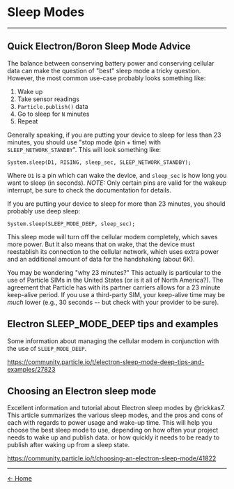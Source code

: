 # Sleep Modes
---

## Quick Electron/Boron Sleep Mode Advice
The balance between conserving battery power and conserving cellular data can
make the question of "best" sleep mode a tricky question. However, the most
common use-case probably looks something like:

1. Wake up
2. Take sensor readings
3. `Particle.publish()` data
4. Go to sleep for `N` minutes
5. Repeat

Generally speaking, if you are putting your device to sleep for less than 23
minutes, you should use "stop mode (pin + time) with
`SLEEP_NETWORK_STANDBY`".  This will look something like:

    System.sleep(D1, RISING, sleep_sec, SLEEP_NETWORK_STANDBY);
    
Where `D1` is a pin which can wake the device, and `sleep_sec` is how long
you want to sleep (in seconds). *NOTE:* Only certain pins are valid for the
wakeup interrupt, be sure to check the documentation for details.

If you are putting your device to sleep for more than 23 minutes, you should 
probably use deep sleep:

    System.sleep(SLEEP_MODE_DEEP, sleep_sec);
    
This sleep mode will turn off the cellular modem completely, which saves more power.
But it also means that on wake, that the device must reestablish its connection
to the cellular network, which uses extra power and an additional amount of 
data for the handshaking (about 6K).

You may be wondering "why 23 minutes?" This actually is particular to the use
of Particle SIMs in the United States (or is it all of North America?). The 
agreement that Particle has with its partner carriers allows for a 23 minute
keep-alive period. If you use a third-party SIM, your keep-alive time may be
_*much*_ lower (e.g., 30 seconds -- but check with your provider to be sure).


## Electron SLEEP_MODE_DEEP tips and examples
Some information about managing the cellular modem in conjunction with the use
of `SLEEP_MODE_DEEP`.

<https://community.particle.io/t/electron-sleep-mode-deep-tips-and-examples/27823>

## Choosing an Electron sleep mode
Excellent information and tutorial about Electron sleep modes by @rickkas7.
This article summarizes the various sleep modes, and the pros and cons of each
with regards to power usage and wake-up time. This will help you choose the
best sleep mode to use, depending on how often your project needs to wake up
and publish data. or how quickly it needs to be ready to publish after waking
up from a sleep state.

<https://community.particle.io/t/choosing-an-electron-sleep-mode/41822>

---
[<- Home](/particle-cookbook)
